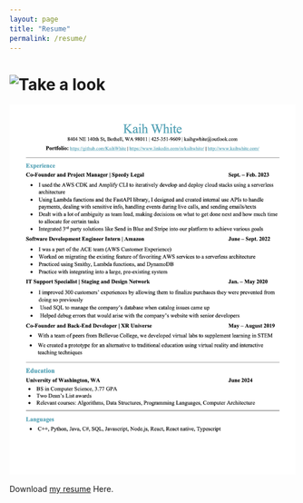 ```yaml
---
layout: page
title: "Resume"
permalink: /resume/
---
```


# ![Take a look](/assets/resume.jpg)
<img style="float: center" width="2000" src="/docs/assets/resume.jpg" >

Download [my resume](/assets/Kaih_White_resume.pdf) Here.
